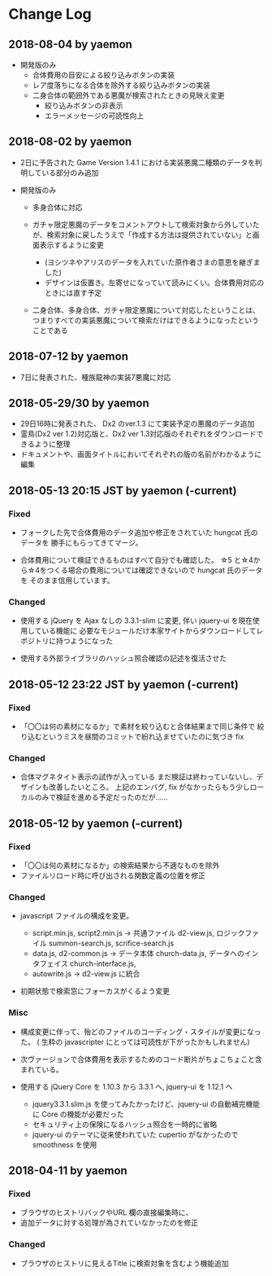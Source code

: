 # Change Log
## 2018-08-04 by yaemon
* 開発版のみ
  * 合体費用の目安による絞り込みボタンの実装
  * レア度落ちになる合体を除外する絞り込みボタンの実装
  * 二身合体の範囲外である悪魔が検索されたときの見映え変更
    * 絞り込みボタンの非表示
    * エラーメッセージの可読性向上

## 2018-08-02 by yaemon
* 2日に予告された Game Version 1.4.1 における実装悪魔二種類のデータを判明している部分のみ追加

* 開発版のみ
  * 多身合体に対応
  * ガチャ限定悪魔のデータをコメントアウトして検索対象から外していたが、検索対象に戻したうえで「作成する方法は提供されていない」と画面表示するように変更
    * (ヨシツネやアリスのデータを入れていた原作者さまの意思を継ぎました)
    * デザインは仮置き。左寄せになっていて読みにくい。合体費用対応のときには直す予定
  
  * 二身合体、多身合体、ガチャ限定悪魔について対応したということは、つまりすべての実装悪魔について検索だけはできるようになったということである

## 2018-07-12 by yaemon
* 7日に発表された、種族龍神の実装7悪魔に対応

## 2018-05-29/30 by yaemon
* 29日16時に発表された、 Dx2 のver.1.3 にて実装予定の悪魔のデータ追加
* 霊鳥(Dx2 ver 1.2)対応版と、Dx2 ver 1.3対応版のそれぞれをダウンロードできるように整理
* ドキュメントや、画面タイトルにおいてそれぞれの版の名前がわかるように編集

## 2018-05-13 20:15 JST by yaemon (-current)
### Fixed
* フォークした先で合体費用のデータ追加や修正をされていた hungcat 氏のデータを
勝手にもらってきてマージ。  

* 合体費用について検証できるものはすべて自分でも確認した。
☆5 と☆4から☆4をつくる場合の費用については確認できないので hungcat 氏のデータを
そのまま信用しています。

### Changed
* 使用する jQuery を Ajax なしの 3.3.1-slim に変更, 伴い jquery-ui を現在使用している機能に
必要なモジュールだけ本家サイトからダウンロードしてレポジトリに持つようになった

* 使用する外部ライブラリのハッシュ照合確認の記述を復活させた

## 2018-05-12 23:22 JST by yaemon (-current)
### Fixed
* 「〇〇は何の素材になるか」で素材を絞り込むと合体結果まで同じ条件で
絞り込むというミスを昼間のコミットで紛れ込ませていたのに気づき fix

### Changed
* 合体マグネタイト表示の試作が入っている 
まだ検証は終わっていないし、デザインも改善したいところ。 
上記のエンバグ, fix がなかったらもう少しローカルのみで検証を進める予定だったのだが……


## 2018-05-12 by yaemon (-current)
### Fixed
* 「〇〇は何の素材になるか」の検索結果から不適なものを除外
* ファイルリロード時に呼び出される関数定義の位置を修正

### Changed
* javascript ファイルの構成を変更。 
  * script.min.js, script2.min.js → 
  共通ファイル d2-view.js, ロジックファイル summon-search.js, scrifice-search.js
  * data.js, d2-common.js → 
  データ本体 church-data.js, データへのインタフェイス church-interface.js, 
  * autowrite.js → d2-view.js に統合

* 初期状態で検索窓にフォーカスがくるよう変更

### Misc
* 構成変更に伴って、殆どのファイルのコーディング・スタイルが変更になった。 
( 生粋の javascripter にとっては可読性が下がったかもしれません)

* 次ヴァージョンで合体費用を表示するためのコード断片がちょこちょこと含まれている。

* 使用する jQuery Core を 1.10.3 から 3.3.1 へ, jquery-ui を 1.12.1 へ
  * jquery3.3.1.slim.js を使ってみたかったけど、jquery-ui の自動補完機能に
  Core の機能が必要だった
  * セキュリティ上の保険になるハッシュ照合を一時的に省略
  * jquery-ui のテーマに従来使われていた cupertio がなかったので smoothness を使用

## 2018-04-11 by yaemon
### Fixed
* ブラウザのヒストリバックやURL 欄の直接編集時に、
* 追加データに対する処理が為されていなかったのを修正

### Changed
* ブラウザのヒストリに見えるTitle に検索対象を含むよう機能追加

